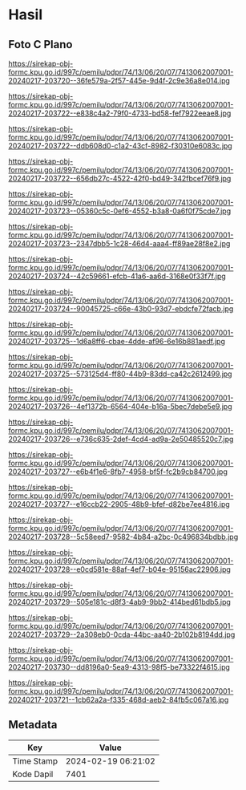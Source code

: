 # Hasil

## Foto C Plano

https://sirekap-obj-formc.kpu.go.id/997c/pemilu/pdpr/74/13/06/20/07/7413062007001-20240217-203720--36fe579a-2f57-445e-9d4f-2c9e36a8e014.jpg

https://sirekap-obj-formc.kpu.go.id/997c/pemilu/pdpr/74/13/06/20/07/7413062007001-20240217-203722--e838c4a2-79f0-4733-bd58-fef7922eeae8.jpg

https://sirekap-obj-formc.kpu.go.id/997c/pemilu/pdpr/74/13/06/20/07/7413062007001-20240217-203722--ddb608d0-c1a2-43cf-8982-f30310e6083c.jpg

https://sirekap-obj-formc.kpu.go.id/997c/pemilu/pdpr/74/13/06/20/07/7413062007001-20240217-203722--656db27c-4522-42f0-bd49-342fbcef76f9.jpg

https://sirekap-obj-formc.kpu.go.id/997c/pemilu/pdpr/74/13/06/20/07/7413062007001-20240217-203723--05360c5c-0ef6-4552-b3a8-0a6f0f75cde7.jpg

https://sirekap-obj-formc.kpu.go.id/997c/pemilu/pdpr/74/13/06/20/07/7413062007001-20240217-203723--2347dbb5-1c28-46d4-aaa4-ff89ae28f8e2.jpg

https://sirekap-obj-formc.kpu.go.id/997c/pemilu/pdpr/74/13/06/20/07/7413062007001-20240217-203724--42c59661-efcb-41a6-aa6d-3168e0f33f7f.jpg

https://sirekap-obj-formc.kpu.go.id/997c/pemilu/pdpr/74/13/06/20/07/7413062007001-20240217-203724--90045725-c66e-43b0-93d7-ebdcfe72facb.jpg

https://sirekap-obj-formc.kpu.go.id/997c/pemilu/pdpr/74/13/06/20/07/7413062007001-20240217-203725--1d6a8ff6-cbae-4dde-af96-6e16b881aedf.jpg

https://sirekap-obj-formc.kpu.go.id/997c/pemilu/pdpr/74/13/06/20/07/7413062007001-20240217-203725--573125d4-ff80-44b9-83dd-ca42c2612499.jpg

https://sirekap-obj-formc.kpu.go.id/997c/pemilu/pdpr/74/13/06/20/07/7413062007001-20240217-203726--4ef1372b-6564-404e-b16a-5bec7debe5e9.jpg

https://sirekap-obj-formc.kpu.go.id/997c/pemilu/pdpr/74/13/06/20/07/7413062007001-20240217-203726--e736c635-2def-4cd4-ad9a-2e50485520c7.jpg

https://sirekap-obj-formc.kpu.go.id/997c/pemilu/pdpr/74/13/06/20/07/7413062007001-20240217-203727--e6b4f1e6-8fb7-4958-bf5f-fc2b9cb84700.jpg

https://sirekap-obj-formc.kpu.go.id/997c/pemilu/pdpr/74/13/06/20/07/7413062007001-20240217-203727--e16ccb22-2905-48b9-bfef-d82be7ee4816.jpg

https://sirekap-obj-formc.kpu.go.id/997c/pemilu/pdpr/74/13/06/20/07/7413062007001-20240217-203728--5c58eed7-9582-4b84-a2bc-0c496834bdbb.jpg

https://sirekap-obj-formc.kpu.go.id/997c/pemilu/pdpr/74/13/06/20/07/7413062007001-20240217-203728--e0cd581e-88af-4ef7-b04e-95156ac22906.jpg

https://sirekap-obj-formc.kpu.go.id/997c/pemilu/pdpr/74/13/06/20/07/7413062007001-20240217-203729--505e181c-d8f3-4ab9-9bb2-414bed61bdb5.jpg

https://sirekap-obj-formc.kpu.go.id/997c/pemilu/pdpr/74/13/06/20/07/7413062007001-20240217-203729--2a308eb0-0cda-44bc-aa40-2b102b8194dd.jpg

https://sirekap-obj-formc.kpu.go.id/997c/pemilu/pdpr/74/13/06/20/07/7413062007001-20240217-203730--dd8196a0-5ea9-4313-98f5-be73322f4615.jpg

https://sirekap-obj-formc.kpu.go.id/997c/pemilu/pdpr/74/13/06/20/07/7413062007001-20240217-203721--1cb62a2a-f335-468d-aeb2-84fb5c067a16.jpg


## Metadata

| Key        | Value               |
| ---------- | ------------------- |
| Time Stamp | 2024-02-19 06:21:02 |
| Kode Dapil | 7401                |



